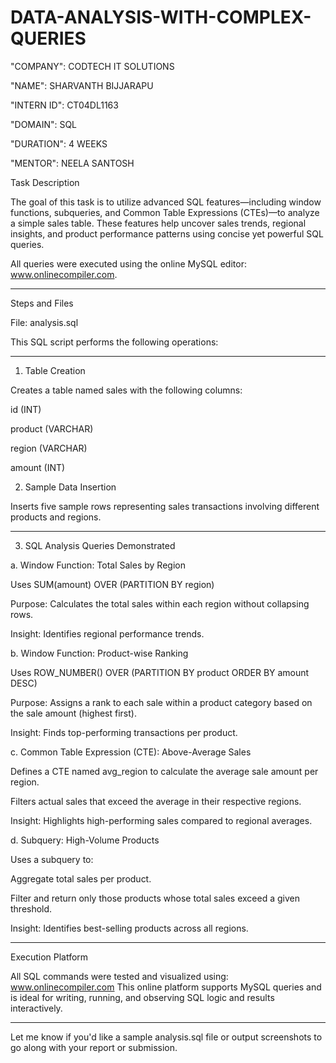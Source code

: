 # DATA-ANALYSIS-WITH-COMPLEX-QUERIES

"COMPANY": CODTECH IT SOLUTIONS

"NAME": SHARVANTH BIJJARAPU

"INTERN ID": CT04DL1163 

"DOMAIN": SQL

"DURATION": 4 WEEKS

"MENTOR": NEELA SANTOSH

Task Description

The goal of this task is to utilize advanced SQL features—including window functions, subqueries, and Common Table Expressions (CTEs)—to analyze a simple sales table. These features help uncover sales trends, regional insights, and product performance patterns using concise yet powerful SQL queries.

All queries were executed using the online MySQL editor: www.onlinecompiler.com.


---

Steps and Files

File: analysis.sql

This SQL script performs the following operations:


---

1. Table Creation

Creates a table named sales with the following columns:

id (INT)

product (VARCHAR)

region (VARCHAR)

amount (INT)



2. Sample Data Insertion

Inserts five sample rows representing sales transactions involving different products and regions.



---

3. SQL Analysis Queries Demonstrated

a. Window Function: Total Sales by Region

Uses SUM(amount) OVER (PARTITION BY region)

Purpose: Calculates the total sales within each region without collapsing rows.

Insight: Identifies regional performance trends.


b. Window Function: Product-wise Ranking

Uses ROW_NUMBER() OVER (PARTITION BY product ORDER BY amount DESC)

Purpose: Assigns a rank to each sale within a product category based on the sale amount (highest first).

Insight: Finds top-performing transactions per product.


c. Common Table Expression (CTE): Above-Average Sales

Defines a CTE named avg_region to calculate the average sale amount per region.

Filters actual sales that exceed the average in their respective regions.

Insight: Highlights high-performing sales compared to regional averages.


d. Subquery: High-Volume Products

Uses a subquery to:

Aggregate total sales per product.

Filter and return only those products whose total sales exceed a given threshold.


Insight: Identifies best-selling products across all regions.



---

Execution Platform

All SQL commands were tested and visualized using:
www.onlinecompiler.com
This online platform supports MySQL queries and is ideal for writing, running, and observing SQL logic and results interactively.


---

Let me know if you'd like a sample analysis.sql file or output screenshots to go along with your report or submission.

